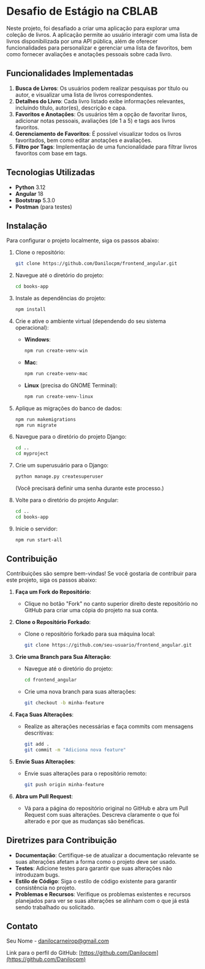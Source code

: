 # Desafio de Estágio na CBLAB

Neste projeto, foi desafiado a criar uma aplicação para explorar uma coleção de livros. A aplicação permite ao usuário interagir com uma lista de livros disponibilizada por uma API pública, além de oferecer funcionalidades para personalizar e gerenciar uma lista de favoritos, bem como fornecer avaliações e anotações pessoais sobre cada livro.

## Funcionalidades Implementadas

1. **Busca de Livros**: Os usuários podem realizar pesquisas por título ou autor, e visualizar uma lista de livros correspondentes.
2. **Detalhes do Livro**: Cada livro listado exibe informações relevantes, incluindo título, autor(es), descrição e capa.
3. **Favoritos e Anotações**: Os usuários têm a opção de favoritar livros, adicionar notas pessoais, avaliações (de 1 a 5) e tags aos livros favoritos.
4. **Gerenciamento de Favoritos**: É possível visualizar todos os livros favoritados, bem como editar anotações e avaliações.
5. **Filtro por Tags**: Implementação de uma funcionalidade para filtrar livros favoritos com base em tags.

## Tecnologias Utilizadas

- **Python** 3.12
- **Angular** 18
- **Bootstrap** 5.3.0 
- **Postman** (para testes)

## Instalação

Para configurar o projeto localmente, siga os passos abaixo:

1. Clone o repositório:
    ```bash
    git clone https://github.com/Danilocpm/frontend_angular.git
    ```
2. Navegue até o diretório do projeto:
    ```bash
    cd books-app
    ```
3. Instale as dependências do projeto:
    ```bash
    npm install
    ```
4. Crie e ative o ambiente virtual (dependendo do seu sistema operacional):
    - **Windows**:
        ```bash
        npm run create-venv-win
        ```
    - **Mac**:
        ```bash
        npm run create-venv-mac
        ```
    - **Linux** (precisa do GNOME Terminal):
        ```bash
        npm run create-venv-linux
        ```
5. Aplique as migrações do banco de dados:
    ```bash
    npm run makemigrations
    npm run migrate
    ```
6. Navegue para o diretório do projeto Django:
    ```bash
    cd .. 
    cd myproject
    ```
7. Crie um superusuário para o Django:
    ```bash
    python manage.py createsuperuser
    ```
    (Você precisará definir uma senha durante este processo.)

8. Volte para o diretório do projeto Angular:
    ```bash
    cd ..
    cd books-app
    ```
9. Inicie o servidor:
    ```bash
    npm run start-all
    ```
## Contribuição

Contribuições são sempre bem-vindas! Se você gostaria de contribuir para este projeto, siga os passos abaixo:

1. **Faça um Fork do Repositório**:
   - Clique no botão "Fork" no canto superior direito deste repositório no GitHub para criar uma cópia do projeto na sua conta.

2. **Clone o Repositório Forkado**:
   - Clone o repositório forkado para sua máquina local:
     ```bash
     git clone https://github.com/seu-usuario/frontend_angular.git
     ```

3. **Crie uma Branch para Sua Alteração**:
   - Navegue até o diretório do projeto:
     ```bash
     cd frontend_angular
     ```
   - Crie uma nova branch para suas alterações:
     ```bash
     git checkout -b minha-feature
     ```

4. **Faça Suas Alterações**:
   - Realize as alterações necessárias e faça commits com mensagens descritivas:
     ```bash
     git add .
     git commit -m "Adiciona nova feature"
     ```

5. **Envie Suas Alterações**:
   - Envie suas alterações para o repositório remoto:
     ```bash
     git push origin minha-feature
     ```

6. **Abra um Pull Request**:
   - Vá para a página do repositório original no GitHub e abra um Pull Request com suas alterações. Descreva claramente o que foi alterado e por que as mudanças são benéficas.

## Diretrizes para Contribuição

- **Documentação**: Certifique-se de atualizar a documentação relevante se suas alterações afetam a forma como o projeto deve ser usado.
- **Testes**: Adicione testes para garantir que suas alterações não introduzam bugs.
- **Estilo de Código**: Siga o estilo de código existente para garantir consistência no projeto.
- **Problemas e Recursos**: Verifique os problemas existentes e recursos planejados para ver se suas alterações se alinham com o que já está sendo trabalhado ou solicitado.


## Contato

Seu Nome - [danilocarneirop@gmail.com](mailto:danilocarneirop@gmail.com)

Link para o perfil do GitHub: [https://github.com/Danilocpm](https://github.com/Danilocpm)

